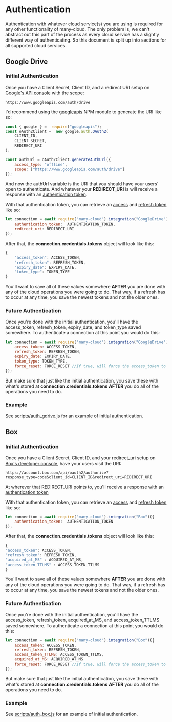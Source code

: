 ﻿# Authentication
Authentication with whatever cloud service(s) you are using is required for any other functionality of many-cloud. The only problem is, we can't abstract out this part of the process as every cloud service has a slightly different way of authenticating. So this document is split up into sections for all supported cloud services.

## Google Drive

### Initial Authentication

Once you have a Client Secret, Client ID, and a redirect URI setup on [Google's API console](https://console.cloud.google.com/apis/) with the scope:
```
https://www.googleapis.com/auth/drive
```
I'd recommend using the [googleapis](https://www.npmjs.com/package/googleapis) NPM module to generate the URI like so:
```js
const { google } =  require("googleapis");
const oAuth2Client =  new google.auth.OAuth2(
	CLIENT_ID,
	CLIENT_SECRET,
	REDIRECT_URI
);

const authUrl = oAuth2Client.generateAuthUrl({
	access_type: "offline",
	scope: ["https://www.googleapis.com/auth/drive"]
});
```
And now the authUrl variable is the URI that you should have your users' open to authenticate. And whatever your **REDIRECT_URI** is will receive a response with an [authentication token](https://www.oauth.com/oauth2-servers/access-tokens/authorization-code-request/).

With that authentication token, you can retrieve an [access](https://www.oauth.com/oauth2-servers/access-tokens/access-token-response/) and [refresh token](https://www.oauth.com/oauth2-servers/access-tokens/refreshing-access-tokens/) like so:
```js
let connection = await require("many-cloud").integration("GoogleDrive")({
	authentication_token:  AUTHENTICATION_TOKEN,
	redirect_uri: REDIRECT_URI
});
```
After that, the **connection.credentials.tokens** object will look like this:
```js
{
	"access_token": ACCESS_TOKEN,
	"refresh_token": REFRESH_TOKEN,
	"expiry_date": EXPIRY_DATE,
	"token_type": TOKEN_TYPE
}
```
You'll want to save all of these values somewhere **AFTER** you are done with any of the cloud operations you were going to do. That way, if a refresh has to occur at any time, you save the newest tokens and not the older ones.

### Future Authentication
Once you're done with the initial authentication, you'll have the access_token, refresh_token, expiry_date, and token_type saved somewhere. To authenticate a connection at this point you would do this:
```js
let connection = await require("many-cloud").integration("GoogleDrive")({
	access_token: ACCESS_TOKEN,
	refresh_token: REFRESH_TOKEN,
	expiry_date: EXPIRY_DATE,
	token_type: TOKEN_TYPE,
	force_reset: FORCE_RESET //If true, will force the access_token to refresh
});
```
But make sure that just like the initial authentication, you save these with what's stored at **connection.credentials.tokens** **AFTER** you do all of the operations you need to do.

### Example
See [scripts/auth_gdrive.js](../scripts/auth_gdrive.js) for an example of initial authentication.

## Box

### Initial Authentication
Once you have a Client Secret, Client ID, and your redirect_uri setup on [Box's developer console](https://developer.box.com/), have your users visit the URI: 
```
https://account.box.com/api/oauth2/authorize?response_type=code&client_id=CLIENT_ID&redirect_uri=REDIRECT_URI
```
At wherever that REDIRECT_URI points to, you'll receive a response with an [authentication token](https://www.oauth.com/oauth2-servers/access-tokens/authorization-code-request/)

With that authentication token, you can retrieve an [access](https://www.oauth.com/oauth2-servers/access-tokens/access-token-response/) and [refresh token](https://www.oauth.com/oauth2-servers/access-tokens/refreshing-access-tokens/) like so:
```js
let connection = await require("many-cloud").integration("Box")({
	authentication_token:  AUTHENTICATION_TOKEN
});
```

After that, the **connection.credentials.tokens** object will look like this:
```js
{
"access_token": ACCESS_TOKEN,
"refresh_token": REFRESH_TOKEN,
"acquired_at_MS" : ACQUIRED_AT_MS,
"access_token_TTLMS" : ACCESS_TOKEN_TTLMS
}
```
You'll want to save all of these values somewhere **AFTER** you are done with any of the cloud operations you were going to do. That way, if a refresh has to occur at any time, you save the newest tokens and not the older ones.
### Future Authentication
Once you're done with the initial authentication, you'll have the access_token, refresh_token, acquired_at_MS, and access_token_TTLMS saved somewhere. To authenticate a connection at this point you would do this:
```js
let connection = await require("many-cloud").integration("Box")({
	access_token: ACCESS_TOKEN,
	refresh_token: REFRESH_TOKEN,
	access_token_TTLMS: ACCESS_TOKEN_TTLMS,
	acquired_at_MS: ACQUIRED_AT_MS
	force_reset: FORCE_RESET //If true, will force the access_token to refresh
});
```
But make sure that just like the initial authentication, you save these with what's stored at **connection.credentials.tokens** **AFTER** you do all of the operations you need to do.

### Example
See [scripts/auth_box.js](../scripts/auth_box.js) for an example of initial authentication.


